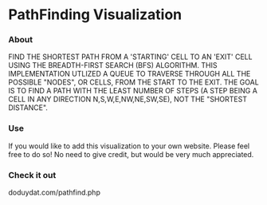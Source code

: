 # PathFinding Visualization

### About
FIND THE SHORTEST PATH FROM A 'STARTING' CELL TO AN 'EXIT' CELL USING THE BREADTH-FIRST SEARCH (BFS) ALGORITHM. THIS IMPLEMENTATION UTLIZED A QUEUE TO TRAVERSE THROUGH ALL THE POSSIBLE "NODES", OR CELLS, FROM THE START TO THE EXIT. THE GOAL IS TO FIND A PATH WITH THE LEAST NUMBER OF STEPS (A STEP BEING A CELL IN ANY DIRECTION N,S,W,E,NW,NE,SW,SE), NOT THE "SHORTEST DISTANCE".

### Use 
If you would like to add this visualization to your own website. Please feel free to do so! No need to give credit, but would be very much appreciated.

### Check it out
doduydat.com/pathfind.php

